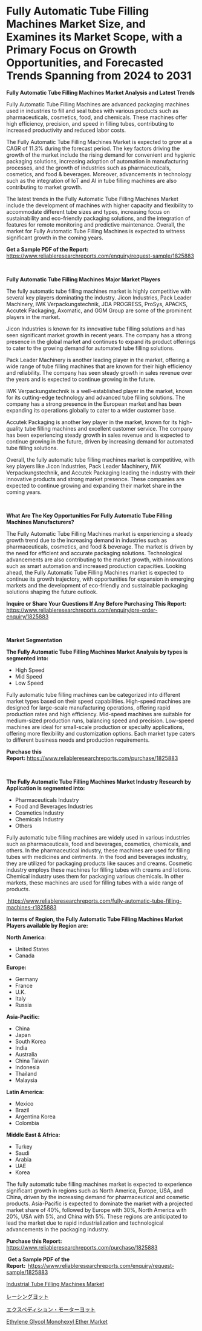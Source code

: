 <p><h1>Fully Automatic Tube Filling Machines Market Size, and Examines its Market Scope, with a Primary Focus on Growth Opportunities, and Forecasted Trends Spanning from 2024 to 2031</h1></p><p><strong>Fully Automatic Tube Filling Machines Market Analysis and Latest Trends</strong></p>
<p><p>Fully Automatic Tube Filling Machines are advanced packaging machines used in industries to fill and seal tubes with various products such as pharmaceuticals, cosmetics, food, and chemicals. These machines offer high efficiency, precision, and speed in filling tubes, contributing to increased productivity and reduced labor costs.</p><p>The Fully Automatic Tube Filling Machines Market is expected to grow at a CAGR of 11.3% during the forecast period. The key factors driving the growth of the market include the rising demand for convenient and hygienic packaging solutions, increasing adoption of automation in manufacturing processes, and the growth of industries such as pharmaceuticals, cosmetics, and food & beverages. Moreover, advancements in technology such as the integration of IoT and AI in tube filling machines are also contributing to market growth.</p><p>The latest trends in the Fully Automatic Tube Filling Machines Market include the development of machines with higher capacity and flexibility to accommodate different tube sizes and types, increasing focus on sustainability and eco-friendly packaging solutions, and the integration of features for remote monitoring and predictive maintenance. Overall, the market for Fully Automatic Tube Filling Machines is expected to witness significant growth in the coming years.</p></p>
<p><strong>Get a Sample PDF of the Report:&nbsp;</strong> <a href="https://www.reliableresearchreports.com/enquiry/request-sample/1825883">https://www.reliableresearchreports.com/enquiry/request-sample/1825883</a></p>
<p>&nbsp;</p>
<p><strong>Fully Automatic Tube Filling Machines Major Market Players</strong></p>
<p><p>The fully automatic tube filling machines market is highly competitive with several key players dominating the industry. Jicon Industries, Pack Leader Machinery, IWK Verpackungstechnik, JDA PROGRESS, ProSys, APACKS, Accutek Packaging, Axomatic, and GGM Group are some of the prominent players in the market.</p><p>Jicon Industries is known for its innovative tube filling solutions and has seen significant market growth in recent years. The company has a strong presence in the global market and continues to expand its product offerings to cater to the growing demand for automated tube filling solutions.</p><p>Pack Leader Machinery is another leading player in the market, offering a wide range of tube filling machines that are known for their high efficiency and reliability. The company has seen steady growth in sales revenue over the years and is expected to continue growing in the future.</p><p>IWK Verpackungstechnik is a well-established player in the market, known for its cutting-edge technology and advanced tube filling solutions. The company has a strong presence in the European market and has been expanding its operations globally to cater to a wider customer base.</p><p>Accutek Packaging is another key player in the market, known for its high-quality tube filling machines and excellent customer service. The company has been experiencing steady growth in sales revenue and is expected to continue growing in the future, driven by increasing demand for automated tube filling solutions.</p><p>Overall, the fully automatic tube filling machines market is competitive, with key players like Jicon Industries, Pack Leader Machinery, IWK Verpackungstechnik, and Accutek Packaging leading the industry with their innovative products and strong market presence. These companies are expected to continue growing and expanding their market share in the coming years.</p></p>
<p>&nbsp;</p>
<p><strong>What Are The Key Opportunities For Fully Automatic Tube Filling Machines Manufacturers?</strong></p>
<p><p>The Fully Automatic Tube Filling Machines market is experiencing a steady growth trend due to the increasing demand in industries such as pharmaceuticals, cosmetics, and food & beverage. The market is driven by the need for efficient and accurate packaging solutions. Technological advancements are also contributing to the market growth, with innovations such as smart automation and increased production capacities. Looking ahead, the Fully Automatic Tube Filling Machines market is expected to continue its growth trajectory, with opportunities for expansion in emerging markets and the development of eco-friendly and sustainable packaging solutions shaping the future outlook.</p></p>
<p><strong>Inquire or Share Your Questions If Any Before Purchasing This Report:</strong> <a href="https://www.reliableresearchreports.com/enquiry/pre-order-enquiry/1825883">https://www.reliableresearchreports.com/enquiry/pre-order-enquiry/1825883</a></p>
<p>&nbsp;</p>
<p><strong>Market Segmentation</strong></p>
<p><strong>The Fully Automatic Tube Filling Machines Market Analysis by types is segmented into:</strong></p>
<p><ul><li>High Speed</li><li>Mid Speed</li><li>Low Speed</li></ul></p>
<p><p>Fully automatic tube filling machines can be categorized into different market types based on their speed capabilities. High-speed machines are designed for large-scale manufacturing operations, offering rapid production rates and high efficiency. Mid-speed machines are suitable for medium-sized production runs, balancing speed and precision. Low-speed machines are ideal for small-scale production or specialty applications, offering more flexibility and customization options. Each market type caters to different business needs and production requirements.</p></p>
<p><strong>Purchase this Report:&nbsp;</strong><a href="https://www.reliableresearchreports.com/purchase/1825883">https://www.reliableresearchreports.com/purchase/1825883</a></p>
<p>&nbsp;</p>
<p><strong>The Fully Automatic Tube Filling Machines Market Industry Research by Application is segmented into:</strong></p>
<p><ul><li>Pharmaceuticals Industry</li><li>Food and Beverages Industries</li><li>Cosmetics Industry</li><li>Chemicals Industry</li><li>Others</li></ul></p>
<p><p>Fully automatic tube filling machines are widely used in various industries such as pharmaceuticals, food and beverages, cosmetics, chemicals, and others. In the pharmaceutical industry, these machines are used for filling tubes with medicines and ointments. In the food and beverages industry, they are utilized for packaging products like sauces and creams. Cosmetic industry employs these machines for filling tubes with creams and lotions. Chemical industry uses them for packaging various chemicals. In other markets, these machines are used for filling tubes with a wide range of products.</p></p>
<p><a href="https://www.reliableresearchreports.com/fully-automatic-tube-filling-machines-r1825883">&nbsp;https://www.reliableresearchreports.com/fully-automatic-tube-filling-machines-r1825883</a></p>
<p><strong>In terms of Region, the Fully Automatic Tube Filling Machines Market Players available by Region are:</strong></p>
<p>
    <p> <strong> North America: </strong>
        <ul>
            <li>United States</li>
            <li>Canada</li>
        </ul>
        </p> 
    <p> <strong> Europe: </strong>
        <ul>
            <li>Germany</li>
            <li>France</li>
            <li>U.K.</li>
            <li>Italy</li>
            <li>Russia</li>
        </ul>
        </p> 
    <p> <strong> Asia-Pacific: </strong>
        <ul>
            <li>China</li>
            <li>Japan</li>
            <li>South Korea</li>
            <li>India</li>
            <li>Australia</li>
            <li>China Taiwan</li>
            <li>Indonesia</li>
            <li>Thailand</li>
            <li>Malaysia</li>
        </ul>
        </p> 
    <p> <strong> Latin America: </strong>
        <ul>
            <li>Mexico</li>
            <li>Brazil</li>
            <li>Argentina Korea</li>
            <li>Colombia</li>
        </ul>
        </p> 
    <p> <strong> Middle East & Africa: </strong>
        <ul>
            <li>Turkey</li>
            <li>Saudi</li>
            <li>Arabia</li>
            <li>UAE</li>
            <li>Korea</li>
        </ul>
    </p>
    </p>
<p><p>The fully automatic tube filling machines market is expected to experience significant growth in regions such as North America, Europe, USA, and China, driven by the increasing demand for pharmaceutical and cosmetic products. Asia-Pacific is expected to dominate the market with a projected market share of 40%, followed by Europe with 30%, North America with 20%, USA with 5%, and China with 5%. These regions are anticipated to lead the market due to rapid industrialization and technological advancements in the packaging industry.</p></p>
<p><strong>Purchase this Report: </strong><a href="https://www.reliableresearchreports.com/purchase/1825883">https://www.reliableresearchreports.com/purchase/1825883</a></p>
<p>&nbsp;<strong>Get a Sample PDF of the Report:&nbsp;&nbsp;</strong><a href="https://www.reliableresearchreports.com/enquiry/request-sample/1825883">https://www.reliableresearchreports.com/enquiry/request-sample/1825883</a></p>
<p><strong></strong></p>
<p><p><a href="https://github.com/brenzgnarento/Market-Research-Report-List-2/blob/main/industrial-tube-filling-machines-market.md">Industrial Tube Filling Machines Market</a></p><p><a href="https://github.com/marbadji/Market-Research-Report-List-1/blob/main/781207041724.md">レーシングヨット</a></p><p><a href="https://github.com/KaydenJohns1964/Market-Research-Report-List-1/blob/main/369724841725.md">エクスペディション・モーターヨット</a></p><p><a href="https://issuu.com/reportprime-2/docs/ethylene-glycol-monohexyl-ether-market-size-2030.p">Ethylene Glycol Monohexyl Ether Market</a></p></p>